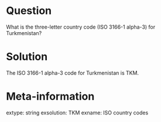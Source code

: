 

Question
========
What is the three-letter country code (ISO 3166-1 alpha-3) for
Turkmenistan?

Solution
========
The ISO 3166-1 alpha-3 code for Turkmenistan is TKM.

Meta-information
================
extype: string
exsolution: TKM
exname: ISO country codes
